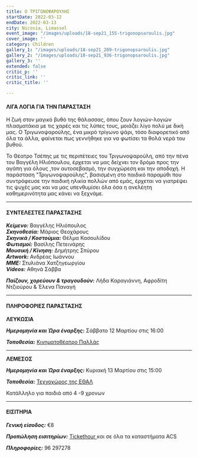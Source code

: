 ```yaml
---
title: Ο ΤΡΙΓΩΝΟΨΑΡΟΥΛΗΣ
startDate: 2022-03-12
endDate: 2022-03-13
city: Nicosia, Limassol
event_image: "/images/uploads/18-sep21_155-trigonopsaroulis.jpg"
cover_image: ''
category: Children
gallery_1: "/images/uploads/18-sep21_209-trigonopsaroulis.jpg"
gallery_2: "/images/uploads/18-sep21_936-trigonopsaroulis.jpg"
gallery_3: ''
extended: false
critic_p: ''
critic_link: ''
critic_title: ''

---
```

#### ΛΙΓΑ ΛΟΓΙΑ ΓΙΑ ΤΗΝ ΠΑΡΑΣΤΑΣΗ

Η ζωή στον μαγικό βυθό της θάλασσας, όπου ζουν λογιών-λογιών πλασματάκια με τις χαρές και τις λύπες τους, μοιάζει λίγο πολύ με δική μας. Ο Τριγωνοψαρούλης, ένα μικρό τρίγωνο ψάρι, τόσο διαφορετικό από όλα τα άλλα, φαίνεται πως γεννήθηκε για να φωτίσει τα θολά νερά του βυθού.

Το Θέατρο Τσέπης με τις περιπέτειες του Τριγωνοψαρούλη, από την πένα του Βαγγέλη Ηλιόπουλου, έρχεται να μας δείχνει τον δρόμο προς την αγάπη για όλους ,τον αυτοσεβασμό, την συγχώρεση και την αποδοχή. Η παράσταση "Τριγωνοψαρούλης", βασισμένη στο παιδικό παραμύθι που συντρόφευσε την παιδική ηλικία πολλών από εμάς, έρχεται να γιατρέψει τις ψυχές μας και να μας υπενθυμίσει όλα όσα η ανελέητη καθημερινότητα μας κάνει να ξεχνάμε.

***

#### ΣΥΝΤΕΛΕΣΤΕΣ ΠΑΡΑΣΤΑΣΗΣ

**_Κείμενο:_** Βαγγέλης Ηλιόπουλος  
**_Σκηνοθεσία:_** Μάριος Θεοχάρους  
**_Σκηνικά / Κοστούμια:_** Θέλμα Κασουλίδου  
**_Φωτισμοί:_** Βασίλης Πετεινάρης  
**_Μουσική / Κίνηση:_** Δημήτρης Σπύρου  
**_Artwork:_** Ανδρέας Ιωάννου  
**_ΜΜΕ:_** Στυλιάνα Χατζηγεωργίου  
**_Videos:_** Αθηνά Σάββα

**_Παίζουν, χορεύουν & τραγουδούν:_** Λήδα Καραγιάννη, Αφροδίτη Ντζιούρου & Έλενα Παναγή

***

#### ΠΛΗΡΟΦΟΡΙΕΣ ΠΑΡΑΣΤΑΣΗΣ

**ΛΕΥΚΩΣΙΑ**

**_Ημερομηνία και Ώρα έναρξης:_** Σάββατο 12 Μαρτίου στις 16:00

**_Τοποθεσία:_** [Κινηματοθέατρο Παλλάς](https://www.google.com/maps/place/Pallas+Theater/@35.1732295,33.3551574,17z/data=!3m1!4b1!4m5!3m4!1s0x14de17502ddb6def:0xf9034fe4278c3e69!8m2!3d35.1732295!4d33.3573461 "Κινηματοθέατρο Παλλάς")

***

**ΛΕΜΕΣΟΣ**

**_Ημερομηνία και Ώρα έναρξης:_** Κυριακή 13 Μαρτίου στις 15:00

**_Τοποθεσία:_** [Τεχνοχώρος της ΕΘΑΛ](https://www.google.com/maps/place/ETHAL/@34.6683736,33.0234836,17z/data=!3m1!4b1!4m5!3m4!1s0x14e73250f693fa5d:0xc7a10b3d8618708b!8m2!3d34.6683736!4d33.0256723 "ΕΘΑΛ")

Κατάλληλο για παιδιά από 4 -9 χρονων

***

#### ΕΙΣΙΤΗΡΙΑ

**_Γενική είσοδος:_** €8

**_Προπώληση εισιτηρίων:_** [Tickethour ](https://shop.tickethour.com/ticketmaster_se_3732.html "Tickethour")και σε όλα τα καταστήματα ACS

**_Πληροφορίες:_** 96 297278